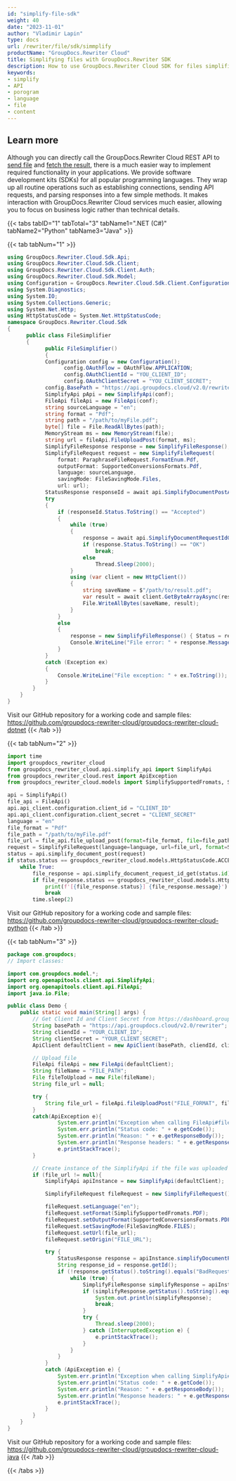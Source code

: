 ```yaml
---
id: "simplify-file-sdk"
weight: 40
date: "2023-11-01"
author: "Vladimir Lapin"
type: docs
url: /rewriter/file/sdk/simmplify
productName: "GroupDocs.Rewriter Cloud"
title: Simplifying files with GroupDocs.Rewriter SDK
description: How to use GroupDocs.Rewriter Cloud SDK for files simplification.
keywords:
- simplify
- API
- porogram
- language
- file
- content
---
```


## Learn more

Although you can directly call the GroupDocs.Rewriter Cloud REST API to [send file](/rewriter/file/request/) and [fetch the result](/rewriter/file/fetch/), there is a much easier way to implement required functionality in your applications. We provide software development kits (SDKs) for all popular programming languages. They wrap up all routine operations such as establishing connections, sending API requests, and parsing responses into a few simple methods. It makes interaction with GroupDocs.Rewriter Cloud services much easier, allowing you to focus on business logic rather than technical details.

{{< tabs tabID="1" tabTotal="3" tabName1=".NET (C#)" tabName2="Python" tabName3="Java"  >}}

{{< tab tabNum="1" >}}

```csharp
using GroupDocs.Rewriter.Cloud.Sdk.Api;
using GroupDocs.Rewriter.Cloud.Sdk.Client;
using GroupDocs.Rewriter.Cloud.Sdk.Client.Auth;
using GroupDocs.Rewriter.Cloud.Sdk.Model;
using Configuration = GroupDocs.Rewriter.Cloud.Sdk.Client.Configuration;
using System.Diagnostics;
using System.IO;
using System.Collections.Generic;
using System.Net.Http;
using HttpStatusCode = System.Net.HttpStatusCode;
namespace GroupDocs.Rewriter.Cloud.Sdk
{
	  public class FileSimplifier
	  {
		    public FileSimplifier()
		    {
            Configuration config = new Configuration();
			      config.OAuthFlow = OAuthFlow.APPLICATION;
			      config.OAuthClientId = "YOU_CLIENT_ID";
			      config.OAuthClientSecret = "YOU_CLIENT_SECRET";
            config.BasePath = "https://api.groupdocs.cloud/v2.0/rewriter";
            SimplifyApi pApi = new SimplifyApi(conf);
            FileApi fileApi = new FileApi(conf);
            string sourceLanguage = "en";
            string format = "Pdf";
            string path = "/path/to/myFile.pdf";
            byte[] file = File.ReadAllBytes(path);
            MemoryStream ms = new MemoryStream(file);
            string url = fileApi.FileUploadPost(format, ms);
            SimplifyFileResponse response = new SimplifyFileResponse();
            SimplifyFileRequest request = new SimplifyFileRequest(
                format: ParaphraseFileRequest.FormatEnum.Pdf,
                outputFormat: SupportedConversionsFormats.Pdf,
                language: sourceLanguage,
                savingMode: FileSavingMode.Files,
                url: url);
            StatusResponse responseId = await api.SimplifyDocumentPostAsync(request);
            try
            {
                if (responseId.Status.ToString() == "Accepted")
                {
                    while (true)
                    {
                        response = await api.SimplifyDocumentRequestIdGetAsync(responseId.Id);
                        if (response.Status.ToString() == "OK")
                            break;
                        else
                            Thread.Sleep(2000);
                    }
                    using (var client = new HttpClient())
                    {
                        string saveName = $"/path/to/result.pdf";
                        var result = await client.GetByteArrayAsync(response.Url);
                        File.WriteAllBytes(saveName, result);
                    }
                }
                else
                {
                    response = new SimplifyFileResponse() { Status = responseId.Status, Message = responseId.Message };
                    Console.WriteLine("File error: " + response.Message);
                }
            }
            catch (Exception ex)
            {
                Console.WriteLine("File exception: " + ex.ToString());
            }                
        }
    }
}
```
Visit our GitHub repository for a working code and sample files: https://github.com/groupdocs-rewriter-cloud/groupdocs-rewriter-cloud-dotnet
{{< /tab >}}

{{< tab tabNum="2" >}}

```python
import time
import groupdocs_rewriter_cloud
from groupdocs_rewriter_cloud.api.simplify_api import SimplifyApi  
from groupdocs_rewriter_cloud.rest import ApiException
from groupdocs_rewriter_cloud.models import SimplifySupportedFromats, SimplifyFileRequest, SupportedConversionsFormats

api = SimplifyApi()
file_api = FileApi()
api.api_client.configuration.client_id = "CLIENT_ID"
api.api_client.configuration.client_secret = "CLIENT_SECRET"
language = "en"
file_format = "Pdf"
file_path = "/path/to/myFile.pdf"
file_url = file_api.file_upload_post(format=file_format, file=file_path)
request = SimplifyFileRequest(language=language, url=file_url, format=SimplifySupportedFromats.PDF, outputFormat=SupportedConversionsFormats.PDF)
status = api.simplify_document_post(request)
if status.status == groupdocs_rewriter_cloud.models.HttpStatusCode.ACCEPTED:
    while True:
        file_response = api.simplify_document_request_id_get(status.id)
        if file_response.status == groupdocs_rewriter_cloud.models.HttpStatusCode.OK:
            print(f'[{file_response.status}] {file_response.message}')
            break
        time.sleep(2)
```
Visit our GitHub repository for a working code and sample files: https://github.com/groupdocs-rewriter-cloud/groupdocs-rewriter-cloud-python
{{< /tab >}}

{{< tab tabNum="3" >}}

```java
package com.groupdocs;
// Import classes:

import com.groupdocs.model.*;
import org.openapitools.client.api.SimplifyApi;
import org.openapitools.client.api.FileApi;
import java.io.File;

public class Demo {
    public static void main(String[] args) {
        // Get Client Id and Client Secret from https://dashboard.groupdocs.cloud          
        String basePath = "https://api.groupdocs.cloud/v2.0/rewriter";
        String cliendId = "YOUR_CLIENT_ID";
        String clientSecret = "YOUR_CLIENT_SECRET";
        ApiClient defaultClient = new ApiClient(basePath, cliendId, clientSecret, null);

        // Upload file
        FileApi fileApi = new FileApi(defaultClient);
        String fileName = "FILE_PATH";
        File fileToUpload = new File(fileName);
        String file_url = null;

        try {
            String file_url = fileApi.fileUploadPost("FILE_FORMAT", fileToUpload);
        }
        catch(ApiException e){
                System.err.println("Exception when calling FileApi#fileUploadPost");
                System.err.println("Status code: " + e.getCode());
                System.err.println("Reason: " + e.getResponseBody());
                System.err.println("Response headers: " + e.getResponseHeaders());
                e.printStackTrace();
        }  

        // Create instance of the SimplifyApi if the file was uploaded successfully
        if (file_url != null){                  
            SimplifyApi apiInstance = new SimplifyApi(defaultClient);

            SimplifyFileRequest fileRequest = new SimplifyFileRequest();

            fileRequest.setLanguage("en");
            fileRequest.setFormat(SimplifySupportedFromats.PDF);
            fileRequest.setOutputFormat(SupportedConversionsFormats.PDF);
            fileRequest.setSavingMode(FileSavingMode.FILES);
            fileRequest.setUrl(file_url);
            fileRequest.setOrigin("FILE_URL");

            try {
                StatusResponse response = apiInstance.simplifyDocumentPost(fileRequest);
                String response_id = response.getId();
                if (!response.getStatus().toString().equals("BadRequest")) {
                    while (true) {
                        SimplifyFileResponse simplifyResponse = apiInstance.simplifyDocumentRequestIdGet(response_id);
                        if (simplifyResponse.getStatus().toString().equals("OK")) {
                            System.out.println(simplifyResponse);
                            break;
                        }
                        try {
                            Thread.sleep(2000);
                        } catch (InterruptedException e) {
                            e.printStackTrace();
                        }
                    }
                }
            }
            catch (ApiException e) {
                System.err.println("Exception when calling SimplifyApi#simplifyDocumentPost");
                System.err.println("Status code: " + e.getCode());
                System.err.println("Reason: " + e.getResponseBody());
                System.err.println("Response headers: " + e.getResponseHeaders());
                e.printStackTrace();
            }
        }
    }
}
```
Visit our GitHub repository for a working code and sample files: https://github.com/groupdocs-rewriter-cloud/groupdocs-rewriter-cloud-java
{{< /tab >}}

{{< /tabs >}}
